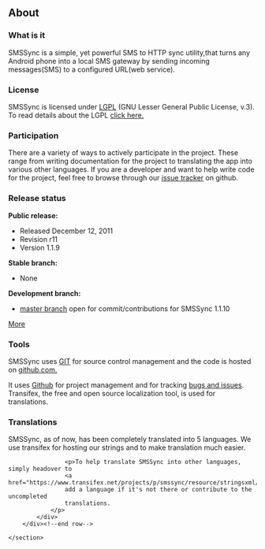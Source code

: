 <div class="container">
    <!-- About SMSSync -->
    <section id="about">
        <div class="page-header">
            <h1>About</h1>
        </div>
        <div class="row"><!--start row-->
            <div class="span-one-third">
                <h3>What is it</h3>
                <p>
                    SMSSync is a simple, yet powerful SMS to HTTP sync utility,that turns any Android phone into a local SMS gateway by sending incoming messages(SMS) to a configured URL(web service).
                </p>
            </div>
            <div class="span-one-third"> 
                <h3>License</h3>
                <p>
                SMSSync is licensed under <a href="http://www.gnu.org/licenses/lgpl-3.0.txt">LGPL</a> 
                (GNU Lesser General Public License, v.3). To read details about the 
                LGPL <a href="https://github.com/ushahidi/SMSSync/blob/master/LICENSE">click here.</a> 
                <!--TODO:// let this link to the license doc -->
                </p>
            </div> 
            <div class="span-one-third"> 
                <h3>Participation</h3> 
                <p>
                    There are a variety of ways to actively participate in the project. 
                    These range from writing documentation for the project to 
                    translating the app into various 
                    other languages. If you are a developer and want to help write code 
                    for the project, feel free to browse through our <a href="https://github.com/ushahidi/SMSSync/issues/">issue 
                    tracker</a> on github.
                </p>            
            </div> 
        </div><!--end row-->
    </section>
    <section id="project-status">
        <div class="row"><!--start row-->
            <div class="span-one-third">
                <h3>Release status</h3>
                <p>
                    <strong>Public release:</strong>
                        <ul>
                            <li>Released December 12, 2011</li>
                            <li>Revision r11</li>
                            <li>Version 1.1.9</li>
                        </ul>
                    <strong>Stable branch:</strong>
                        <ul>
                            <li>None</li>
                        </ul>
                    <strong>Development branch:</strong>
                        <ul>
                        <li><a href="https://github.com/ushahidi/SMSsync/">master branch</a> open for commit/contributions for SMSSync 1.1.10</li>
                        </ul>
                        <a href="http://dev.ushahidi.com/projects/SMSSync/news">More</a>
                </p>
            </div>
            <div class="span-one-third"> 
                <h3>Tools</h3>
                <p>
                    SMSSync uses <a href="http://git-scm.com/">GIT</a> for source control management and the code 
                    is hosted on <a href="https://github.com/ushahidi/SMSSync/">github.com.</a> 
                </p>
                <p>
                    It uses <a href="http://github.com">Github</a> 
                    for project management and for tracking 
                    <a href="https://github.com/ushahidi/SMSSync/issues/">bugs and issues</a>. 
                    Transifex, the free and open source localization tool, is used for translations.
                </p>
            </div> 
            <div class="span-one-third"> 
                <h3>Translations</h3> 
                <p>
                    SMSSync, as of now, has been completely translated into 5 languages. We use 
                    transifex for hosting our strings and to make translation much easier. 

                    <p>To help translate SMSSync into other languages, simply headover to 
                    <a href="https://www.transifex.net/projects/p/smssync/resource/stringsxml/">transifex.net</a>, 
                    add a language if it's not there or contribute to the uncompleted
                    translations.
                </p>            
            </div> 
        </div><!--end row-->

    </section>
</div>
